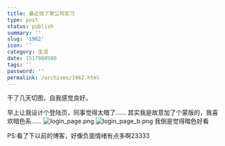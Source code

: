 ```yaml
---
title: 最近找了家公司实习
type: post
status: publish
summary: ''
slug: '1962'
icon: ''
category: 生活
date: 1517980500
tags: ''
password: ''
permalink: /archives/1962.html
---
```


干了几天切图，自我感觉良好。


早上让我设计个登陆页，同事觉得太暗了……
其实我是故意加了个蒙版的，我喜欢暗色系……
![login_page.png][1]
![login_page_b.png][2]
我倒是觉得暗色好看




PS:看了下以前的博客，好像负面情绪有点多啊23333


  [1]: https://www.zkl2333.com/usr/uploads/2018/02/783095722.png
  [2]: https://www.zkl2333.com/usr/uploads/2018/02/1751438069.png
